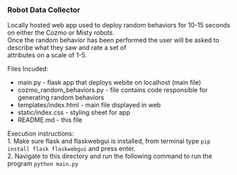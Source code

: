 ### Robot Data Collector

Locally hosted web app used to deploy random behaviors for 10-15 seconds on either the Cozmo or Misty robots.  
Once the random behavior has been performed the user will be asked to describe what they saw and rate a set of  
attributes on a scale of 1-5.

Files Incuded:  
   - main.py - flask app that deploys webite on localhost (main file)  
   - cozmo_random_behaviors.py - file contains code responsible for generating random behaviors  
   - templates/index.html - main file displayed in web  
   - static/index.css - styling sheet for app  
   - README.md - this file  

Execution instructions:  
    1. Make sure flask and flaskwebgui is installed, from terminal type ```pip install flask flaskwebgui``` and press enter.  
    2. Navigate to this directory and run the following command to run the program ```python main.py```  
    